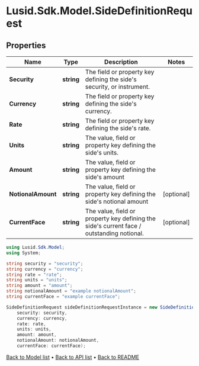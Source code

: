 # Lusid.Sdk.Model.SideDefinitionRequest

## Properties

Name | Type | Description | Notes
------------ | ------------- | ------------- | -------------
**Security** | **string** | The field or property key defining the side&#39;s security, or instrument. | 
**Currency** | **string** | The field or property key defining the side&#39;s currency. | 
**Rate** | **string** | The field or property key defining the side&#39;s rate. | 
**Units** | **string** | The value, field or property key defining the side&#39;s units. | 
**Amount** | **string** | The value, field or property key defining the side&#39;s amount | 
**NotionalAmount** | **string** | The value, field or property key defining the side&#39;s notional amount | [optional] 
**CurrentFace** | **string** | The value, field or property key defining the side&#39;s current face / outstanding notional. | [optional] 

```csharp
using Lusid.Sdk.Model;
using System;

string security = "security";
string currency = "currency";
string rate = "rate";
string units = "units";
string amount = "amount";
string notionalAmount = "example notionalAmount";
string currentFace = "example currentFace";

SideDefinitionRequest sideDefinitionRequestInstance = new SideDefinitionRequest(
    security: security,
    currency: currency,
    rate: rate,
    units: units,
    amount: amount,
    notionalAmount: notionalAmount,
    currentFace: currentFace);
```

[Back to Model list](../README.md#documentation-for-models) &#8226; [Back to API list](../README.md#documentation-for-api-endpoints) &#8226; [Back to README](../README.md)
